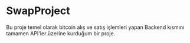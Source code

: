 # SwapProject
Bu proje temel olarak bitcoin alış ve satış işlemleri yapan Backend kısmını tamamen API'ler üzerine kurduğum bir proje.
